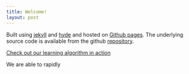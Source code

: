 ```yaml
---
title: Welcome!
layout: post
---
```


Built using [jekyll](http://jekyllrb.com) and [hyde](http://hyde.getpoole.com/) and hosted on [Github pages](https://pages.github.com/).  The underlying source code is available from the github [repository](https://github.com/sgordon007/sgordon007.github.io).

[Check out our learning algorithm in action](assets/tobacco_allopolyploid.html)

We are able to rapidly 